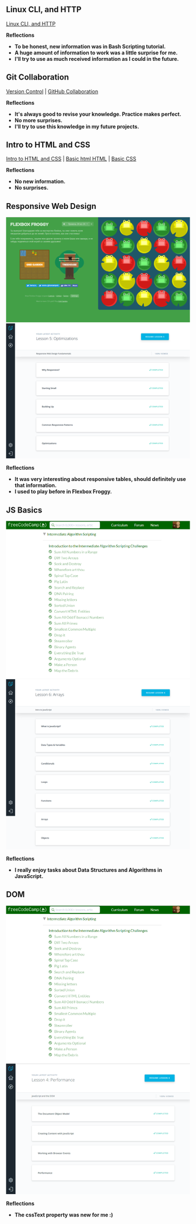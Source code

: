## Linux CLI, and HTTP

[Linux CLI, and HTTP](task_linux_cli/learn-the-command-line.jpg)

**Reflections**
 - **To be honest, new information was in Bash Scripting tutorial.**
 - **A huge amount of information to work was a little surprise for me.**
 - **I'll try to use as much received information as I could in the future.**
 
 ## Git Collaboration
 
 [Version Control](task_git_collaboration/Screenshot_Version-Control-with-Git-Udacity.jpg) |
 [GitHub Collaboration](task_git_collaboration/Screenshot_GitHub-Collaboration.jpg)

**Reflections**
 - **It's always good to revise your knowledge. Рractice makes perfect.**
 - **No more surprises.**
 - **I'll try to use this knowledge in my future projects.**
 
 ## Intro to HTML and CSS
 
 [Intro to HTML and CSS](task_html_css_intro/Screenshot-Intro-to-HTML-and-CSS.png) |
 [Basic html HTML](task_html_css_intro/basic-html-HTML-Academy.png) |
 [Basic CSS](task_html_css_intro/Screenshot_basic-css.png)
 
**Reflections**
 - **No new information.**
 - **No surprises.**
 
 ## Responsive Web Design
 
 ![Screenshot](task_responsive_web_design/Screenshot_Flexbox_Froggy.png)
 ![Screenshot](task_responsive_web_design/Screenshot_Responsive-Web-Design-Fundamentals.png)

 
**Reflections**
 - **It was very interesting about responsive tables, should definitely use that information.**
 - **I used to play before in Flexbox Froggy.**
 
  ## JS Basics
 
 ![Screenshot](task_js_basics/Screenshot_algorithmScriptingChallenges.png)
 ![Screenshot](task_js_basics/Screenshot_Intro-to-JavaScript.png)
 
**Reflections**
 - **I really enjoy tasks about Data Structures and Algorithms in JavaScript.**
 
 ## DOM
  ![Screenshot](task_js_basics/Screenshot_algorithmScriptingChallenges.png)
  ![Screenshot](task_js_dom/Screenshot_1.png)
  
 **Reflections**
  - **The cssText property was new for me :)**

